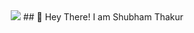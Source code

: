 <div align= center>
<img src = "https://ibb.co/jHDZBnp">
## 👋 Hey There! I am Shubham Thakur
</div>
